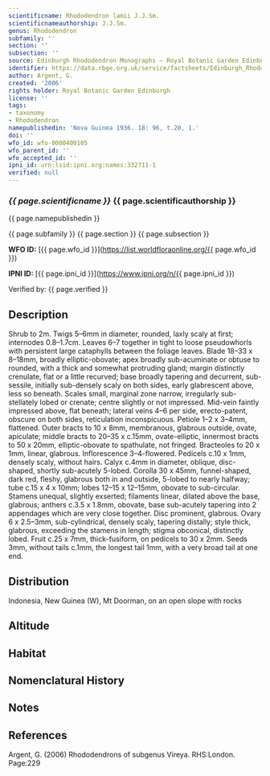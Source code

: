 ```yaml
---
scientificname: Rhododendron lamii J.J.Sm.
scientificnameauthorship: J.J.Sm.
genus: Rhododendron
subfamily: ''
section: ''
subsection: ''
source: Edinburgh Rhododendron Monographs – Royal Botanic Garden Edinburgh
identifier: https://data.rbge.org.uk/service/factsheets/Edinburgh_Rhododendron_Monographs.xhtml
author: Argent, G.
created: '2006'
rights holder: Royal Botanic Garden Edinburgh
license: ''
tags:
- taxonomy
- Rhododendron
namepublishedin: 'Nova Guinea 1936. 18: 96, t.20, 1.'
doi: ''
wfo_id: wfo-0000400105
wfo_parent_id: ''
wfo_accepted_id: ''
ipni_id: urn:lsid:ipni.org:names:332711-1
verified: null
---
```

### _{{ page.scientificname }}_ {{ page.scientificauthorship }}
 {{ page.namepublishedin }}

{{ page.subfamily }} {{ page.section }} {{ page.subsection }}

**WFO ID:** [{{ page.wfo_id }}](https://list.worldfloraonline.org/{{ page.wfo_id }})

**IPNI ID:** [{{ page.ipni_id }}](https://www.ipni.org/n/{{ page.ipni_id }})

Verified by: {{ page.verified }}



## Description
Shrub to 2m. Twigs 5–6mm in diameter, rounded, laxly scaly at first; internodes 0.8–1.7cm. Leaves 6–7 together in tight to loose pseudowhorls with persistent large cataphylls between the foliage leaves. Blade 18–33 x 8–18mm, broadly elliptic-obovate; apex broadly sub-acuminate or obtuse to rounded, with a thick and somewhat protruding gland; margin distinctly crenulate, flat or a little recurved; base broadly tapering and decurrent, sub-sessile, initially sub-densely scaly on both sides, early glabrescent above, less so beneath. Scales small, marginal zone narrow, irregularly sub-stellately lobed or crenate; centre slightly or not impressed. Mid-vein faintly impressed above, flat beneath; lateral veins 4–6 per side, erecto-patent, obscure on both sides, reticulation inconspicuous. Petiole 1–2 x 3–4mm, flattened. Outer bracts to 10 x 8mm, membranous, glabrous outside, ovate, apiculate; middle bracts to 20–35 x c.15mm, ovate-elliptic, innermost bracts to 50 x 20mm, elliptic-obovate to spathulate, not fringed. Bracteoles to 20 x 1mm, linear, glabrous. Inflorescence 3–4-flowered. Pedicels c.10 x 1mm, densely scaly, without hairs. Calyx c.4mm in diameter, oblique, disc-shaped, shortly sub-acutely 5-lobed. Corolla 30 x 45mm, funnel-shaped, dark red, fleshy, glabrous both in and outside, 5-lobed to nearly halfway; tube c.15 x 4 x 10mm; lobes 12–15 x 12–15mm, obovate to sub-circular. Stamens unequal, slightly exserted; filaments linear, dilated above the base, glabrous; anthers c.3.5 x 1.8mm, obovate, base sub-acutely tapering into 2 appendages which are very close together. Disc prominent, glabrous. Ovary 6 x 2.5–3mm, sub-cylindrical, densely scaly, tapering distally; style thick, glabrous, exceeding the stamens in length; stigma obconical, distinctly lobed. Fruit c.25 x 7mm, thick-fusiform, on pedicels to 30 x 2mm. Seeds 3mm, without tails c.1mm, the longest tail 1mm, with a very broad tail at one end.

## Distribution
Indonesia, New Guinea (W), Mt Doorman, on an open slope with rocks

## Altitude


## Habitat


## Nomenclatural History

                       
## Notes


## References

Argent, G. (2006) Rhododendrons of subgenus Vireya. RHS:London. Page:229
